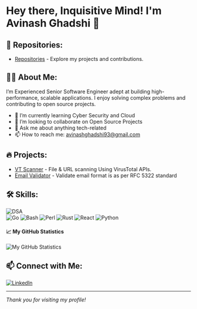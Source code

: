 # Hey there, Inquisitive Mind! I'm Avinash Ghadshi 👋

## 📂 Repositories:

- [Repositories](https://github.com/avinash-ghadshi?tab=repositories) - Explore my projects and contributions.


## 👨‍💻 About Me:

I’m Experienced Senior Software Engineer adept at building high-performance, scalable applications. I enjoy solving complex problems and contributing to open source projects.

- 🌱 I’m currently learning Cyber Security and Cloud
- 👯 I’m looking to collaborate on Open Source Projects
- 💬 Ask me about anything tech-related
- 📫 How to reach me: [avinashghadshi93@gmail.com](mailto:avinashghadshi93@gmail.com)


## 🔥 Projects:

- [VT Scanner](https://github.com/avinash-ghadshi/VT-Scanner) - File & URL scanning Using VirusTotal APIs.
- [Email Validator](https://github.com/avinash-ghadshi/Email-Validator) - Validate email format is as per RFC 5322 standard


## 🛠️ Skills:

![DSA](https://img.shields.io/badge/DSA-Data%20Structures%20and%20Algorithms-blue)<br>
![Go](https://img.shields.io/badge/Go-00ADD8?style=for-the-badge&logo=go&logoColor=white)
![Bash](https://img.shields.io/badge/Bash-4EAA25?style=for-the-badge&logo=gnu-bash&logoColor=white)
![Perl](https://img.shields.io/badge/Perl-39457E?style=for-the-badge&logo=perl&logoColor=white)
![Rust](https://img.shields.io/badge/Rust-000000?style=for-the-badge&logo=rust&logoColor=white)
![React](https://img.shields.io/badge/React-20232A?style=for-the-badge&logo=react&logoColor=61DAFB)
![Python](https://img.shields.io/badge/Python-3776AB?style=for-the-badge&logo=python&logoColor=white)

#### :chart_with_upwards_trend: My GitHub Statistics

![My GitHub Statistics](https://github-readme-stats.vercel.app/api?username=avinash-ghadshi&show_icons=true&count_private=true&hide_title=true&theme=dracula)


## 📫 Connect with Me:

[![LinkedIn](https://img.shields.io/badge/LinkedIn-0077B5?style=for-the-badge&logo=linkedin&logoColor=white)](https://www.linkedin.com/in/avinash-ghadshi/)

---

*Thank you for visiting my profile!*
